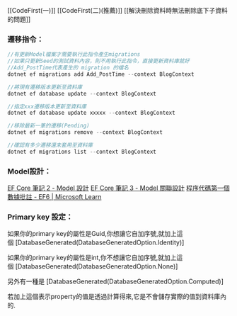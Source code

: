 [[CodeFirst(一)]]
[[CodeFirst(二)(推薦)]]
[[解決刪除資料時無法刪除底下子資料的問題]]

### 遷移指令：
```C#
//有更新Model檔案才需要執行此指令產生migrations
//如果只更新Seed的測試資料內容，則不用執行此指令，直接更新資料庫就好
//Add_PostTime代表產生的 migration 的檔名
dotnet ef migrations add Add_PostTime --context BlogContext

//將現有遷移版本更新至資料庫
dotnet ef database update --context BlogContext

//指定xxx遷移版本更新至資料庫
dotnet ef database update xxxxx --context BlogContext

//移除最新一筆的遷移(Pending)
dotnet ef migrations remove --context BlogContext

//確認有多少遷移還未套用至資料庫
dotnet ef migrations list --context BlogContext
```

### Model設計：
[EF Core 筆記 2 - Model 設計](https://blog.darkthread.net/blog/ef-core-notes-2/)
[EF Core 筆記 3 - Model 關聯設計](https://blog.darkthread.net/blog/ef-core-notes-3/)
[程序代碼第一個數據批註 - EF6 | Microsoft Learn](https://learn.microsoft.com/zh-tw/ef/ef6/modeling/code-first/data-annotations)

### Primary key 設定：
如果你的primary key的屬性是Guid,你想讓它自加序號,就加上這個 [DatabaseGenerated(DatabaseGeneratedOption.Identity)]

如果你的primary key的屬性是int,你不想讓它自加序號,就加上這個 [DatabaseGenerated(DatabaseGeneratedOption.None)]

另外有一種是 [DatabaseGenerated(DatabaseGeneratedOption.Computed)]

若加上這個表示property的值是透過計算得來,它是不會儲存實際的值到資料庫內的.